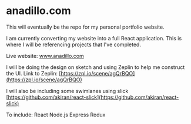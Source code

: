 # anadillo.com
This will eventually be the repo for my personal portfolio website.

I am currently converting my website into a full React application.  This is where I will be referencing projects that I've completed.

Live website: www.anadillo.com

I will be doing the design on sketch and using Zeplin to help me construct the UI. Link to Zeplin: [https://zpl.io/scene/agQrBQO](https://zpl.io/scene/agQrBQO)

I will also be including some swimlanes using slick [https://github.com/akiran/react-slick](https://github.com/akiran/react-slick)

To include:
React
Node.js
Express
Redux
